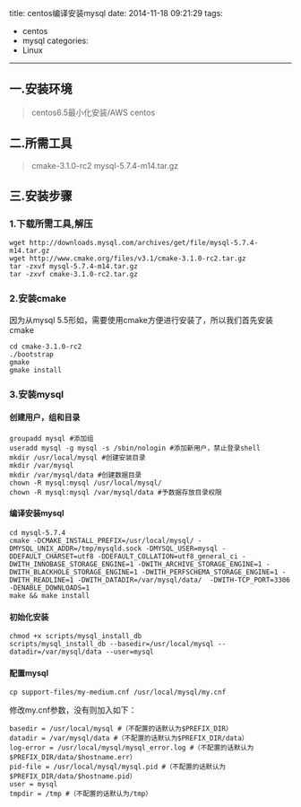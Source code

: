 title: centos编译安装mysql
date: 2014-11-18 09:21:29
tags: 
- centos
- mysql
categories: 
- Linux
---
## 一.安装环境

>centos6.5最小化安装/AWS centos

## 二.所需工具

>cmake-3.1.0-rc2
>mysql-5.7.4-m14.tar.gz
<!-- more -->
## 三.安装步骤

### 1.下载所需工具,解压

```
wget http://downloads.mysql.com/archives/get/file/mysql-5.7.4-m14.tar.gz
wget http://www.cmake.org/files/v3.1/cmake-3.1.0-rc2.tar.gz
tar -zxvf mysql-5.7.4-m14.tar.gz
tar -zxvf cmake-3.1.0-rc2.tar.gz
```

### 2.安装cmake

因为从mysql 5.5形如，需要使用cmake方便进行安装了，所以我们首先安装cmake

```
cd cmake-3.1.0-rc2
./bootstrap 
gmake
gmake install
```

### 3.安装mysql

#### 创建用户，组和目录

```
groupadd mysql #添加组
useradd mysql -g mysql -s /sbin/nologin #添加新用户，禁止登录shell
mkdir /usr/local/mysql #创建安装目录
mkdir /var/mysql
mkdir /var/mysql/data #创建数据目录
chown -R mysql:mysql /usr/local/mysql/ 
chown -R mysql:mysql /var/mysql/data #予数据存放目录权限
```

#### 编译安装mysql

```
cd mysql-5.7.4
cmake -DCMAKE_INSTALL_PREFIX=/usr/local/mysql/ -DMYSQL_UNIX_ADDR=/tmp/mysqld.sock -DMYSQL_USER=mysql -DDEFAULT_CHARSET=utf8 -DDEFAULT_COLLATION=utf8_general_ci -DWITH_INNOBASE_STORAGE_ENGINE=1 -DWITH_ARCHIVE_STORAGE_ENGINE=1 -DWITH_BLACKHOLE_STORAGE_ENGINE=1 -DWITH_PERFSCHEMA_STORAGE_ENGINE=1 -DWITH_READLINE=1 -DWITH_DATADIR=/var/mysql/data/  -DWITH-TCP_PORT=3306 -DENABLE_DOWNLOADS=1
make && make install
```

#### 初始化安装

```
chmod +x scripts/mysql_install_db
scripts/mysql_install_db --basedir=/usr/local/mysql --datadir=/var/mysql/data --user=mysql 
```

#### 配置mysql

```
cp support-files/my-medium.cnf /usr/local/mysql/my.cnf 
```

修改my.cnf参数，没有则加入如下： 

```
basedir = /usr/local/mysql #（不配置的话默认为$PREFIX_DIR）
datadir = /var/mysql/data #（不配置的话默认为$PREFIX_DIR/data）
log-error = /usr/local/mysql/mysql_error.log #（不配置的话默认为$PREFIX_DIR/data/$hostname.err）
pid-file = /usr/local/mysql/mysql.pid #（不配置的话默认为$PREFIX_DIR/data/$hostname.pid）
user = mysql
tmpdir = /tmp #（不配置的话默认为/tmp）

```